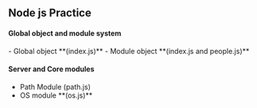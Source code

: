 <h2>Node js Practice </h1>

<h4>Global object and module system</h4>
- Global object **(index.js)**
- Module object **(index.js and people.js)**

<h4>Server and Core modules</h4>
<ul>
<li> Path Module (path.js) </li>
<li>OS module **(os.js)**</li>
</ul>